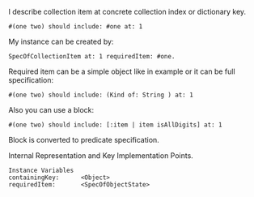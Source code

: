 I describe collection item at concrete collection index or dictionary key. 

	#(one two) should include: #one at: 1

My instance can be created by:

	SpecOfCollectionItem at: 1 requiredItem: #one.
	
Required item can be a simple object like in example or it can be full specification:

	#(one two) should include: (Kind of: String ) at: 1		

Also you can use a block: 

	#(one two) should include: [:item | item isAllDigits] at: 1

Block is converted to predicate specification.
			 
Internal Representation and Key Implementation Points.

    Instance Variables
	containingKey:		<Object>
	requiredItem:		<SpecOfObjectState>